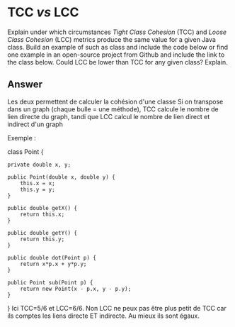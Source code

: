 # TCC *vs* LCC

Explain under which circumstances *Tight Class Cohesion* (TCC) and *Loose Class Cohesion* (LCC) metrics produce the same value for a given Java class. Build an example of such as class and include the code below or find one example in an open-source project from Github and include the link to the class below. Could LCC be lower than TCC for any given class? Explain.

## Answer

Les deux permettent de calculer la cohésion d'une classe
Si on transpose dans un graph (chaque bulle = une méthode), TCC calcule le nombre de lien directe du graph, tandi que LCC calcul le nombre de lien direct et indirect d'un graph

Exemple : 

class Point {

    private double x, y;

    public Point(double x, double y) {
        this.x = x;
        this.y = y;
    }

    public double getX() {
        return this.x;
    }

    public double getY() {
        return this.y;
    }

    public double dot(Point p) {
        return x*p.x + y*p.y;
    }

    public Point sub(Point p) {
        return new Point(x - p.x, y - p.y);
    }
}
Ici TCC=5/6 et LCC=6/6.
Non LCC ne peux pas être plus petit de TCC car ils comptes les liens directe ET indirecte. Au mieux ils sont égaux. 
